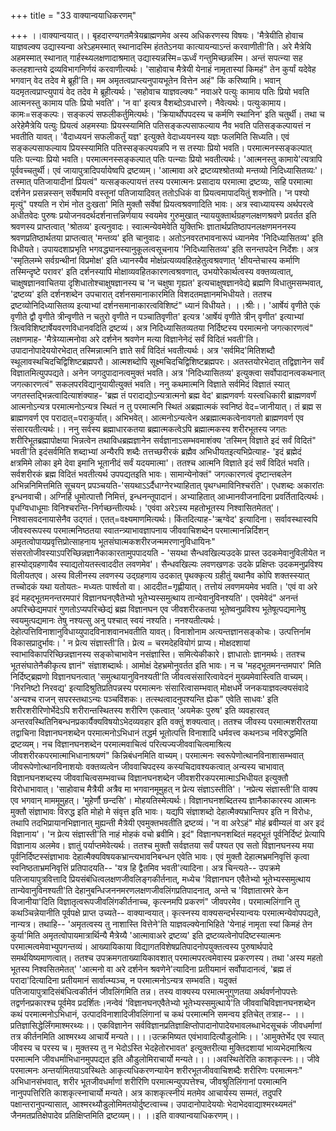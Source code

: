 +++
title = "33 वाक्यान्वयाधिकरणम्"

+++
।।वाक्यान्वयात्।। बृहदारण्यगतमैत्रेयब्राह्मणमेव अस्य अधिकरणस्य विषयः। 'मैत्रेयीति होवाच याज्ञवल्क्य उद्यास्यन्वा अरेऽहमस्मात् स्थानादस्मि हंततेऽनया कात्यायन्याऽन्तं करवाणीती'ति। अरे मैत्रेयि अहमस्मात् स्थानात् गार्हस्थ्यलक्षणादाश्रमात् उद्यास्यन्नस्मि=ऊर्ध्वं गन्तुमिच्छन्नस्मि। अन्तं सपत्न्या सह कलहशान्तये द्रव्यविभागनिर्णयं करवाणीत्यर्थः। 'साहोवाच मैत्रेयी येनाहं नामृतास्यां किमहं" तेन कुर्यां यदेवेह भगवान् वेद तदेव मे ब्रूही'ति। मम अमृतत्वप्राप्त्यनुपायभूतेन वित्तेन अहं" किं करिष्यामि। भवान् यदमृतत्वप्राप्त्युपायं वेद तदेव मे ब्रूहीत्यर्थः। 'सहोवाच याज्ञवल्क्यः" नवाअरे पत्युः कामाय पतिः प्रियो भवति आत्मनस्तु कामाय पतिः प्रियो भवति'। 'न वा' इत्यत्र वैशब्दोऽवधारणे। नैवेत्यर्थः। पत्युःकामाय। कामः=सङ्कल्पः। सङ्कल्पं सफलीकर्तुमित्यर्थः। 'क्रियार्थोपपदस्य च कर्मणि स्थानिन' इति चतुर्थी। तथा च अरेहेमैत्रेयि पत्युः प्रियत्वं अहमस्याः प्रियस्स्यामिति पतिसङ्कल्पसाफल्याय नैव भवति पतिसङ्कल्पायत्तं न भवतीति यावत्। 'वैदाध्ययनं सफलीकर्तुं यज्ञ' इत्युक्ते वेदाध्ययनस्य यज्ञः फलमिति सिध्यति। एवं सङ्कल्पसाफल्याय प्रियस्स्यामिति पतिस्सङ्कल्पयन्नपि न स तस्याः प्रियो भवति। परमात्मनस्सङ्कल्पात् पतिः पत्न्याः प्रियो भवति। परमात्मनस्सङ्कल्पात् पतिः पत्न्याः प्रियो भवतीत्यर्थः। 'आत्मनस्तु कामाये'त्यत्रापि पूर्ववच्चतुर्थी। एवं जायापुत्रादिपर्यायेष्वपि द्रष्टव्यम्। 'आत्मावा अरे द्रष्टव्यश्श्रोतव्यो मन्तव्यो निदिध्यासितव्यः'। तस्मात् पतिजायादीनां प्रियत्वं" यत्सङ्कल्पायत्तं तस्य परमात्मनः प्रसादाय परमात्मा द्रष्टव्यः, सहि परमात्मा दर्शनेन प्रसन्नस्सन् सर्वेषामपि वस्तूनां पतिजायादिवत् ततोऽधिकं वा प्रियत्वमापादयितुं शक्नोति। 'न पश्यो मृत्युं" पश्यति न रोमं नोत दुःखता' मिति मुक्तौ सर्वेषां प्रियत्वश्रवणादिति भावः। अत्र स्वाध्यायस्य अर्थपरत्वे अधीतवेदः पुरुषः प्रयोजनवदर्थदर्शनात्तन्निर्णयाय स्वयमेव गुरुमुखात् न्याययुक्तार्थग्रहणलक्षणश्रवणे प्रवर्तत इति श्रवणस्य प्राप्तत्वात् 'श्रोतव्य' इत्यनुवादः। स्वात्मन्येवमेवेति युक्तिभिः ज्ञातार्थप्रतिष्ठापनलक्षणमननस्य श्रवणप्रतिष्ठार्थतया प्राप्तत्वात् 'मन्तव्य' इति चानुवादः। अतोऽनवरतभावनारूपं ध्यानमेव 'निदिध्यासितव्य' इति विधीयते। उपायदशाप्रभृति भगवद्ध्यानस्यानुकूलत्वसूचनाय 'निदिध्यासितव्य' इति सनन्तपदेन निर्देशः। अत्र 'स्मृतिलम्भे सर्वग्रन्थीनां विप्रमोक्ष' इति ध्यानस्यैव मोक्षंप्रत्यव्यवहितहेतुत्वश्रवणात् 'क्षीयन्तेचास्य कर्माणि तस्मिन्दृष्टे परावर' इति दर्शनस्यापि मोक्षाव्यवहितकारणत्वश्रवणात्, उभयोरेकार्थत्वस्य वक्तव्यत्वात्, चाक्षुषज्ञानवाचितया दृशिधातोश्चाक्षुषज्ञानस्य च 'न चक्षुषा गृह्यत' इत्यचाक्षुषज्ञानवेद्ये ब्रह्मणि विधातुमसम्भवात्, 'द्रष्टव्य' इति दर्शनशब्देन उपचारात् दर्शनसमानाकारमिति विशदतमज्ञानमभिधीयते। ततश्च द्रष्टव्योनिदिध्यासितव्य इत्याभ्यां दर्शनसमानाकारत्वविशिष्टं" ध्यानं विधीयते। ।।श्रीः।। 'आर्षेयं वृणीते एकं वृणीते द्वौ वृणीते त्रीन्वृणीते न चतुरो वृणीते न पञ्चातिवृणीत' इत्यत्र 'आर्षेयं वृणीते त्रीन् वृणीत' इत्याभ्यां त्रित्वविशिष्टार्षेयवरणविधानवदिति द्रष्टव्यं। अत्र निदिध्यासितव्यतया निर्दिष्टस्य परमात्मनो जगत्कारणत्वं" लक्षणमाह- 'मैत्रेय्यात्मनोवा अरे दर्शनेन श्रवणेन मत्या विज्ञानेनेदं सर्वं विदितं भवती'ति। उपादानोपादेययोरभेदात् तस्मिन्नात्मनि ज्ञाते सर्वं विदितं भवतीत्यर्थः। अत्र 'सर्वमिद'मितिशब्दौ स्थूलावस्थचिदचिद्विशिष्टब्रह्मपरौ। आत्मशब्दोपि सूक्ष्मचिदचिद्विशिष्टब्रह्मपरः। अतस्तयोरभेदात् तद्विज्ञानेन सर्वं विज्ञातमित्युपपद्यते। अनेन जगदुपादानत्वमुक्तं भवति। अत्र 'निदिध्यासितव्य' इत्युक्त्वा सर्वोपादानत्वकथनात् जगत्कारणत्वं" सकलपरविद्यानुयायीत्युक्तं भवति। ननु कथमात्मनि विज्ञाते सर्वमिदं विज्ञातं स्यात् जगतस्तद्भिन्नत्वादित्याशंक्याह- 'ब्रह्म तं परादाद्योऽन्यत्रात्मनो ब्रह्म वेद' ब्राह्मणवर्णः यस्त्वधिकारी ब्राह्मणवर्णं आत्मनोऽन्यत्र परमात्मनोऽन्यत्र स्थितं न तु परमात्मनि स्थितं अब्रह्मात्मकं स्वनिष्ठं वेद=जानीयात्। तं ब्रह्म स ब्राह्मणवर्ण एव परादात्=पराकुर्यात्। अभिभवेत्। आत्मनोऽन्यत्वेन अब्रह्मात्मकत्वेनावगतो ब्राह्मणवर्ण एव संसारयतीत्यर्थः।। ननु सर्वस्य ब्रह्माधारकतया ब्रह्मात्मकत्वेऽपि ब्रह्मात्मकस्य शरीरभूतस्य जगतः शरीरिभूतब्रह्मापोक्षया भिन्नत्वेन तथाविधब्रह्मज्ञानेन सर्वज्ञानाऽसम्भवमाशंक्य 'तस्मिन् विज्ञाते इदं सर्वं विदितं" भवती'ति इदंसर्वमिति शब्दाभ्यां अन्यैरपि शब्दैः तत्तच्छरीरकं ब्रह्मैव अभिधीयतइत्यभिप्रेत्याह- 'इदं ब्रह्मेदं क्षत्रमिमे लोका इमे देवा इमानि भूतानीदं सर्वं यदयमात्मा'। ततश्च आत्मनि विज्ञाते इदं सर्वं विदितं भवति। सर्वशरीरकं ब्रह्म विदितं भवतीत्यर्थ उपपद्यतइति भावः। सामान्येनोक्तं" जगत्कारणत्वं दृष्टान्तबलेन अभिन्ननिमित्तमिति सूचयन् प्रपञ्चयति-'सयथाऽऽर्दैधाग्नेरभ्याहितात् पृथग्धमाविनिश्चरंति'। एधशब्दः अकारांतः इन्धनवाची। अग्निर्हि धूमोत्पात्तौ निमित्तं, इन्धनन्तूपादानं। अभ्याहितात् आध्मानवीजनादिना प्रवर्तितादित्यर्थः। पृधग्विधाधूमाः विनिश्चरन्ति-निर्गच्छन्तीत्यर्थः। 'एवंवा अरेऽस्य महतोभूतस्य निश्वासितमेतत्'। निश्वासवदनायासेनैव उद्गतं। एतत्=वक्ष्यमाणमित्यर्थः। किंतदित्याह-'ऋग्वेद' इत्यादिना। सर्वावस्थास्वपि जीवस्वरूपस्य परमात्मनिष्ठतया स्वातन्त्र्याभावज्ञापनाय जीववाचिशब्देन परमात्मानन्निर्दिशन् अमृतत्वोपायप्रवृत्तिप्रोत्साहनाय भूतसंघात्मकशरीरजन्ममरणानुविधायिनः" संसरतोजीवस्याऽपरिच्छिन्नज्ञानैकाकारतामुपपादयति - 'सयथा सैन्धवखिल्यउदके प्रास्त उदकमेवानुविलीयेत न हास्योद्ग्रहणायैव स्याद्यतोयतस्त्वाददीत लवणमेव'। सैन्धवखिल्यः लवणखणडः उदके प्रक्षिप्तः उदकमनुप्रविश्य विलीयतएव। अस्य विलीनस्य लवणस्य उद्ग्रहणाय उदकात् पृथक्कृत्य ग्रहीतुं यथानैव कोपि शक्तस्स्यात् तच्चोदकं यथा यतोयतः- मध्यतः पार्श्वतो वा। आददीत=गृह्णीयात्। तत्तोयं लवणमयमेव भवति। 'एवं वा अरे इदं महद्भूतमनन्तरमपारं विज्ञानघनएवैतेभ्यो भूतेभ्यस्समुत्थाय तान्येवानुविनश्यति'। एवमेवेदं" अनन्तं अपरिच्छेद्यमपारं गुणतोऽप्यपरिच्छेद्यं ब्रह्म विज्ञानघन एव जीवशरीरकतया भूतेष्वनुप्रविश्य भूतेषूत्पद्यमानेषु स्वयमुत्पद्यमानः तेषु नश्यत्सु अनु पश्चात् स्वयं नश्यति। ननश्यतीत्यर्थः। देहोत्पत्तिविनाशानुविधाय्युपादविनाशवानभवतीति यावत्। विनाशोनाम अत्यन्तज्ञानसङ्कोचः। उत्पत्तिर्नाम विकासप्रादुर्भावः। ' न प्रेत्य संज्ञास्ती'ति। प्रेत्य = चरमदेहवियोगं प्राप्य। मोक्षदशायां स्वाभाविकापरिच्छिन्नज्ञानस्य सङ्कोचाभावेन नसंज्ञास्ति। समित्येकीकारे। ज्ञाधातोः ज्ञानमर्थः। ततश्च भूतसंघातेनैकीकृत्य ज्ञानं" संज्ञाशब्दार्थः। आमोक्षं देहभ्रमोनुवर्तत इति भावः। न च 'महद्भूतमनन्तमपार' मिति निर्दिष्ट्ब्रह्मणो विज्ञानघनत्वात् 'समुत्थायानुविनश्यती'ति जीवत्वसंसारित्वावेदनं मुख्यमेवास्त्विति वाच्यम्। 'निरनिष्टो निरवद्य' इत्यादिश्रुतिप्रतिपन्नस्य परमात्मनः संसारित्वासम्भवात् मोक्षधर्मे जनकयाज्ञवल्क्यसंवादे 'अन्यश्च राजन् सपरस्तथाऽन्यः पञ्चविंशकः। तत्स्थत्वादनुपश्यन्ति ह्येक" एवेति साधवः' इति शरीरशरीरिणोर्भेदेऽपि शरीरान्तस्थितस्य शरीरिण एकत्वात् 'अयमेकः पुरुष' इति व्यवहारवत् अन्तरवस्थितिनिबन्धनप्रकार्यैक्यविषयोऽभेदव्यवहार इति वक्तुं शक्यत्वात्। ततश्च जीवस्य परमात्मशरीरतया तद्वाचिना विज्ञानघनशब्देन परमात्मनोऽभिधानं तद्धर्म भूतोत्पत्ति विनाशादि धर्मवत्त्व कथनञ्च नविरुद्धमिति द्रष्टव्यम्। नच विज्ञानघनशब्देन परमात्मवाचित्वं परित्यज्यजीववाचित्वमाश्रित्य जीवशरीरकपरमात्माभिधानाश्रयणं" किन्निबंधनमिति वाच्यम्। परमात्मनः स्वरूपेणोत्थानविनाशासम्भवात् जीवरूपेणोत्थानविनाशयोः वक्तव्यत्वेन जीववाचिपदस्य कस्यचिदावश्यकत्वात् अन्यस्य चाभावात् विज्ञानघनशब्दस्य जीववाचित्वसम्भवाच्च विज्ञानघनशब्देन जीवशरीरकपरमात्माऽभिधीयत इत्युक्तौ विरोधाभावात्। 'साहोवाच मैत्रैयी अत्रैव मा भगवानमूमुहत् न प्रेत्य संज्ञाऽस्तीति'। 'नप्रेत्य संज्ञास्ती'ति वाक्य एव भगवान् माममूमुहत्। 'मुहेर्णौ छन्दसि'। मोहयतिस्मेत्यर्थः। विज्ञानघनशब्दितस्य ज्ञानैकाकारस्य आत्मनः मुक्तौ संज्ञाभावः विरुद्ध इति मोहो मे संवृत्त इति भावः। यद्यपि संज्ञाशब्दो देहात्मैक्यभ्रान्तिपर इति न विरोधः, तथापि तदभिप्रायानभिज्ञानात् मुह्यन्ती मैत्रेयी एवमुक्तभवतीति द्रष्टव्यं। 'न वा अरेऽहं" मोहं ब्रवीम्यलं वा अर इदं विज्ञानाय'। 'न प्रेत्य संज्ञास्ती'ति नाहं मोहकं वचो ब्रवीमि। इदं" विज्ञानघनशब्दितं महद्भूतं पूर्वनिर्दिष्टं प्रेत्यापि विज्ञानाय अलमेव। ज्ञातुं पर्याप्तमेवेत्यर्थः। ततश्च मुक्तौ सर्वज्ञतया सर्वं पश्यत एव सतो विज्ञानघनस्य मया पूर्वनिर्दिष्टस्संज्ञाभावः देहात्मैक्यविषयकभ्रान्त्यभावनिबन्धन एवेति भावः। एवं मुक्तौ देहात्मभ्रमनिवृत्तिं कृत्वा स्वनिष्ठताभ्रमनिवृत्तिं प्रतिपादयति-- 'यत्र हि द्वैतमिव भवती'त्यादिना। अत्र चिन्त्यते-- उपक्रमे पतिजायापुत्रवित्तादि प्रियसंबंधित्वलक्षणजीवलिङ्गकीर्तनात्, मध्येच 'विज्ञानघन एवैतेभ्यो भूतेभ्यस्समुत्थाय तान्येवानुविनश्यती'ति देहानुबन्धिजननमरणलक्षणजीवलिंगप्रतिपादनात्, अन्ते च 'विज्ञातारमरे केन विजानीया'दिति विज्ञातृत्वरूपजीवलिंगकीर्तनाच्च, कृत्स्नमपि प्रकरणं" जीवपरमेव। परमात्मलिंगानि तु कथञ्चिन्नेयानीति पूर्वपक्षे प्राप्त उच्यते-- वाक्यान्वयात्। कृत्स्नस्य वाक्यसन्दर्भस्यान्वयः परमात्मन्येवोपपद्यते, नान्यत्र। तथाहि-- 'अमृतत्वस्य तु नाशास्ति वित्तेने'ति याज्ञवल्क्येनाभिहिते 'येनाहं नामृता स्यां किमहं तेन कुर्या'मिति अमृतत्वोपायमात्रार्थिन्यै मैत्रेय्यै 'आत्मावाअरे द्रष्टव्य' इति द्रष्टव्यत्वेनोपदिष्टस्यात्मनः परमात्मत्वमेवाभ्युपगन्तव्यं। आख्यायिकाया विद्यागतविशेषप्रतिपादनोपयुक्तत्वस्य पुरुषार्थपादे समर्थयिष्यमाणत्वात्। ततश्च उपक्रमगताख्यायिकावशात् परमात्मपरत्वमेवास्य प्रकरणस्य। तथा 'अस्य महतो भूतस्य निश्वसितमेतत्' 'आत्मनो वा अरे दर्शनेन श्रवणेने'त्यादिना प्रतीयमानं सर्वोपादानत्वं, 'ब्रह्म तं परादा'दित्यादिना प्रतीयमानं सार्वात्म्यञ्च, न परमात्मनोऽन्यत्र सम्भवति। यदुक्तं पतिजायापुत्रादिसंबंधित्वकीर्तनं जीवलिंगमिति तन्न। तस्य वाक्यस्य परमात्मनुगुणतया अर्थवर्णनोपपत्तेः तद्वर्णनप्रकारश्च पूर्वमेव प्रदर्शितः।नन्वेवं 'विज्ञानघनएवैतेभ्यो भूतेभ्यस्समुत्थाये'ति जीववाचिविज्ञानघनशब्देन कथं परमात्मनोऽभिधानं, उत्पादविनाशादिजीवलिंगानां च कथं परमात्मनि समन्वय इतिचेत् तत्राह-- ।।प्रतिज्ञासिद्धेर्लिंगमाश्मरथ्यः।। एकविज्ञानेन सर्वविज्ञानप्रतिज्ञाक्षिप्तोपादानोपादेयभावलब्धाभेदसूचकं जीवधर्माणां तत्र कीर्तनमिति आश्मरथ्य आचार्ये मन्यते।।।।उत्क्रमिष्यत एवंभावादित्यौडुलोमिः।। 'आमुक्तेर्भेद एव स्यात् जीवस्य च परस्य च। मुक्तस्य तु न भेदोऽस्ति भेदहेतोरभावत' इत्युक्तरीत्या मुक्तिदशायां भाव्यभेदमाश्रित्य परमात्मनि जीवधर्माभिधानमुपपद्यत इति औडुलोमिराचार्यो मन्यते।।।।अवस्थितेरिति काशकृत्स्नः।। जीवे परमात्मनः अन्तर्यामितयाऽवस्थितेः आकृत्यधिकरणन्यायेन शरीरभूतजीववाचिशब्दैः शरीरिणः परमात्मनः" अभिधानसंभवात्, शरीर भूतजीवधर्माणां शरीरिणि परमात्मन्युपपत्तेश्च, जीवश्रुतिलिंगानां परमात्मनि नानुपपत्तिरिति काशकृत्स्नाचार्यो मन्यते। अत्र काशकृत्स्नीयं मतमेव आचार्यस्य सम्मतं, तदुपरि पक्षान्तरानुपन्यासात्, आश्मरथ्यौडुलोमिमतयोर्दुष्टत्वाच्च। उपादानोपादेययोः भेदाभेदवाद्याश्मरथ्यमतं" जैनमतप्रतिक्षेपादेव प्रतिक्षिप्तमिति द्रष्टव्यम्।। ।।इति वाक्यान्वयाधिकरणम्।।